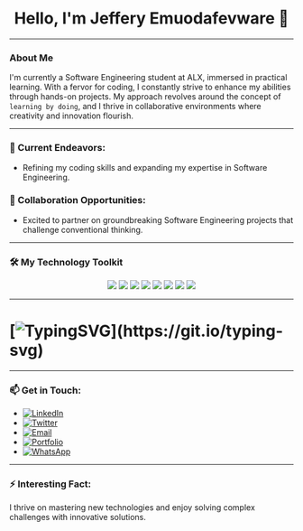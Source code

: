 <h1 align="center">
  Hello, I'm Jeffery Emuodafevware 👋
</h1>

---

### About Me

I'm currently a Software Engineering student at ALX, immersed in practical learning. With a fervor for coding, I constantly strive to enhance my abilities through hands-on projects. My approach revolves around the concept of `learning by doing`, and I thrive in collaborative environments where creativity and innovation flourish.

---

### 🔭 Current Endeavors:
- Refining my coding skills and expanding my expertise in Software Engineering.
  
### 🤝 Collaboration Opportunities:
- Excited to partner on groundbreaking Software Engineering projects that challenge conventional thinking.

---

### 🛠️ My Technology Toolkit

<p align="center">
  <img src="https://img.shields.io/badge/-Python-3776AB?style=for-the-badge&logo=python&logoColor=white" />
  <img src="https://img.shields.io/badge/-GitHub-181717?style=for-the-badge&logo=github&logoColor=white" />
  <img src="https://img.shields.io/badge/-C-00599C?style=for-the-badge&logo=c&logoColor=white" />
  <img src="https://img.shields.io/badge/-MySQL-4479A1?style=for-the-badge&logo=mysql&logoColor=white" />
  <img src="https://img.shields.io/badge/-JavaScript-F7DF1E?style=for-the-badge&logo=javascript&logoColor=black" />
  <img src="https://img.shields.io/badge/-Flask-000000?style=for-the-badge&logo=flask&logoColor=white" />
  <img src="https://img.shields.io/badge/-Django-000000?style=for-the-badge&logo=django&logoColor=white" />
  <img src="https://img.shields.io/badge/-React-000000?style=for-the-badge&logo=react&logoColor=white" />
</p>

---

# [![TypingSVG](https://readme-typing-svg.demolab.com?lines=Welcome+to+My+Profile;I+am+Jeffery+Emuodafevware;Passionate+About+Innovation;I+Master+Skills+Through+Practical+Experience.)](https://git.io/typing-svg)

---

### 📫 Get in Touch:

- [![LinkedIn](https://img.shields.io/badge/LinkedIn-0077B5?style=for-the-badge&logo=linkedin&logoColor=white)](https://linkedin.com/in/jeffery-emuodafevware)
- [![Twitter](https://img.shields.io/badge/Twitter-1DA1F2?style=for-the-badge&logo=twitter&logoColor=white)](https://twitter.com/goldenjeffemp)
- [![Email](https://img.shields.io/badge/Email-D14836?style=for-the-badge&logo=gmail&logoColor=white)](mailto:jeffemuodafe124@gmail.com)
- [![Portfolio](https://img.shields.io/badge/Portfolio-000?style=for-the-badge&logo=ko-fi&logoColor=white)](https://jefferyportal.netlify.app)
- [![WhatsApp](https://img.shields.io/badge/WhatsApp-25D366?style=for-the-badge&logo=whatsapp&logoColor=white)](https://wa.me/+2348052587419)
---

### ⚡ Interesting Fact:
I thrive on mastering new technologies and enjoy solving complex challenges with innovative solutions.
